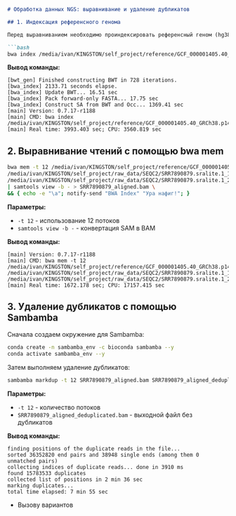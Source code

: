 
```markdown
# Обработка данных NGS: выравнивание и удаление дубликатов

## 1. Индексация референсного генома

Перед выравниванием необходимо проиндексировать референсный геном (hg38):

```bash
bwa index /media/ivan/KINGSTON/self_project/reference/GCF_000001405.40_GRCh38.p14_genomic.fna
```

**Вывод команды:**
```
[bwt_gen] Finished constructing BWT in 728 iterations.
[bwa_index] 2133.71 seconds elapse.
[bwa_index] Update BWT... 16.51 sec
[bwa_index] Pack forward-only FASTA... 17.75 sec
[bwa_index] Construct SA from BWT and Occ... 1369.41 sec
[main] Version: 0.7.17-r1188
[main] CMD: bwa index /media/ivan/KINGSTON/self_project/reference/GCF_000001405.40_GRCh38.p14_genomic.fna
[main] Real time: 3993.403 sec; CPU: 3560.819 sec
```

## 2. Выравнивание чтений с помощью bwa mem

```bash
bwa mem -t 12 /media/ivan/KINGSTON/self_project/reference/GCF_000001405.40_GRCh38.p14_genomic.fna \
/media/ivan/KINGSTON/self_project/raw_data/SEQC2/SRR7890879.sralite.1_1.fastq.gz \
/media/ivan/KINGSTON/self_project/raw_data/SEQC2/SRR7890879.sralite.1_2.fastq.gz \
| samtools view -b - > SRR7890879_aligned.bam \
&& { echo -e "\a"; notify-send "BWA Index" "Ура нафиг!"; }
```

**Параметры:**
- `-t 12` - использование 12 потоков
- `samtools view -b -` - конвертация SAM в BAM

**Вывод команды:**
```
[main] Version: 0.7.17-r1188 
[main] CMD: bwa mem -t 12 /media/ivan/KINGSTON/self_project/reference/GCF_000001405.40_GRCh38.p14_genomic.fna /media/ivan/KINGSTON/self_project/raw_data/SEQC2/SRR7890879.sralite.1_1.fastq.gz /media/ivan/KINGSTON/self_project/raw_data/SEQC2/SRR7890879.sralite.1_2.fastq.gz 
[main] Real time: 1672.178 sec; CPU: 17157.415 sec
```

## 3. Удаление дубликатов с помощью Sambamba

Сначала создаем окружение для Sambamba:

```bash
conda create -n sambamba_env -c bioconda sambamba --y
conda activate sambamba_env --y
```

Затем выполняем удаление дубликатов:

```bash
sambamba markdup -t 12 SRR7890879_aligned.bam SRR7890879_aligned_deduplicated.bam
```

**Параметры:**
- `-t 12` - количество потоков
- `SRR7890879_aligned_deduplicated.bam` - выходной файл без дубликатов

**Вывод команды:**
```
finding positions of the duplicate reads in the file... 
sorted 36352820 end pairs and 38948 single ends (among them 0 unmatched pairs) 
collecting indices of duplicate reads... done in 3910 ms 
found 15783533 duplicates 
collected list of positions in 2 min 36 sec 
marking duplicates... 
total time elapsed: 7 min 55 sec
```

- Вызову вариантов
```
